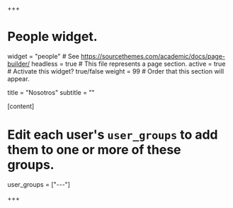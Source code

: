 +++
# People widget.
widget = "people"  # See https://sourcethemes.com/academic/docs/page-builder/
headless = true  # This file represents a page section.
active = true  # Activate this widget? true/false
weight = 99  # Order that this section will appear.

title = "Nosotros"
subtitle = ""

[content]
#   Edit each user's `user_groups` to add them to one or more of these groups.
  user_groups = ["---"]

+++
